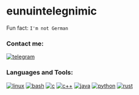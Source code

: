 # **eunuintelegnimic**
 Fun fact: `I'm not German`

### Contact me:

[![telegram](https://upload.wikimedia.org/wikipedia/commons/thumb/8/82/Telegram_logo.svg/42px-Telegram_logo.svg.png)](https://t.me/arteomzero)

###  Languages and Tools:

[![linux](https://upload.wikimedia.org/wikipedia/commons/thumb/3/3c/TuxFlat.svg/42px-TuxFlat.svg.png)](https://www.linux.org/) [![bash](https://upload.wikimedia.org/wikipedia/commons/thumb/4/4b/Bash_Logo_Colored.svg/42px-Bash_Logo_Colored.svg.png)](https://www.gnu.org/software/bash/) [![c](https://upload.wikimedia.org/wikipedia/commons/thumb/1/18/C_Programming_Language.svg/42px-C_Programming_Language.svg.png)](https://developerinsider.co/c-and-cpp-insider/) [![c++](https://upload.wikimedia.org/wikipedia/commons/thumb/1/18/ISO_C%2B%2B_Logo.svg/42px-ISO_C%2B%2B_Logo.svg.png)](https://isocpp.org/) [![java](https://upload.wikimedia.org/wikipedia/en/thumb/3/30/Java_programming_language_logo.svg/42px-Java_programming_language_logo.svg.png)](https://www.java.com/) [![python](https://upload.wikimedia.org/wikipedia/commons/thumb/1/1f/Python_logo_01.svg/42px-Python_logo_01.svg.png)](https://www.python.org/) [![rust](https://upload.wikimedia.org/wikipedia/commons/thumb/d/d5/Rust_programming_language_black_logo.svg/42px-Rust_programming_language_black_logo.svg.png)](https://www.rust-lang.org/)

